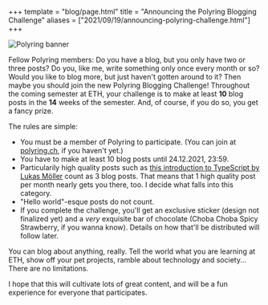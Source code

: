 +++
template = "blog/page.html"
title = "Announcing the Polyring Blogging Challenge"
aliases = ["2021/09/19/announcing-polyring-challenge.html"]
+++

![Polyring banner](/img/polyring_banner.png)

Fellow Polyring members: Do you have a blog, but you only have two or three posts? Do you, like me, write something only once every month or so? Would you like to blog more, but just haven't gotten around to it? Then maybe you should join the new Polyring Blogging Challenge! Throughout the coming semester at ETH, your challenge is to make at least **10** blog posts in the **14** weeks of the semester. And, of course, if you do so, you get a fancy prize.

The rules are simple:
* You must be a member of Polyring to participate. (You can join at [polyring.ch](https://polyring.ch), if you haven't yet.)
* You have to make at least 10 blog posts until 24.12.2021, 23:59.
* Particularily high quality posts such as [this introduction to TypeScript by Lukas Möller](https://lukas-moeller.ch/blog/a-small-intro-to-ts) count as 3 blog posts. That means that 1 high quality post per month nearly gets you there, too. I decide what falls into this category.
* "Hello world"-esque posts do not count.
* If you complete the challenge, you'll get an exclusive sticker (design not finalized yet) and a _very_ exquisite bar of chocolate (Choba Choba Spicy Strawberry, if you wanna know). Details on how that'll be distributed will follow later.

You can blog about anything, really. Tell the world what you are learning at ETH, show off your pet projects, ramble about technology and society... There are no limitations.

I hope that this will cultivate lots of great content, and will be a fun experience for everyone that participates.